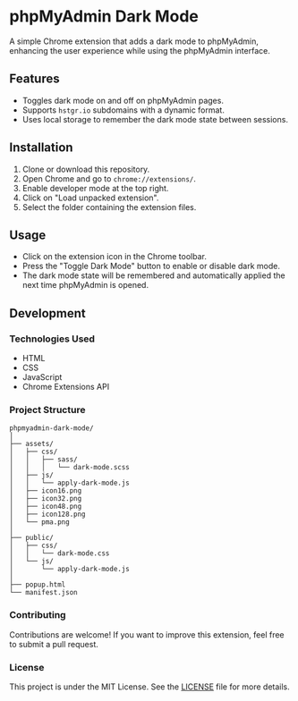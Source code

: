 # phpMyAdmin Dark Mode

A simple Chrome extension that adds a dark mode to phpMyAdmin, enhancing the user experience while using the phpMyAdmin interface.

## Features

- Toggles dark mode on and off on phpMyAdmin pages.
- Supports `hstgr.io` subdomains with a dynamic format.
- Uses local storage to remember the dark mode state between sessions.

## Installation

1. Clone or download this repository.
2. Open Chrome and go to `chrome://extensions/`.
3. Enable developer mode at the top right.
4. Click on "Load unpacked extension".
5. Select the folder containing the extension files.

## Usage

- Click on the extension icon in the Chrome toolbar.
- Press the "Toggle Dark Mode" button to enable or disable dark mode.
- The dark mode state will be remembered and automatically applied the next time phpMyAdmin is opened.

## Development

### Technologies Used

- HTML
- CSS
- JavaScript
- Chrome Extensions API

### Project Structure

``` plaintext
phpmyadmin-dark-mode/
│
├── assets/
│   ├── css/
│   │   ├── sass/
│   │   │   └── dark-mode.scss
│   ├── js/
│   │   └── apply-dark-mode.js
│   ├── icon16.png
│   ├── icon32.png
│   ├── icon48.png
│   ├── icon128.png
│   └── pma.png
│
├── public/
│   ├── css/
│   │   └── dark-mode.css
│   └── js/
│       └── apply-dark-mode.js
│
├── popup.html
└── manifest.json
```

### Contributing

Contributions are welcome! If you want to improve this extension, feel free to submit a pull request.

### License

This project is under the MIT License. See the [LICENSE](https://opensource.org/licenses/MIT) file for more details.
